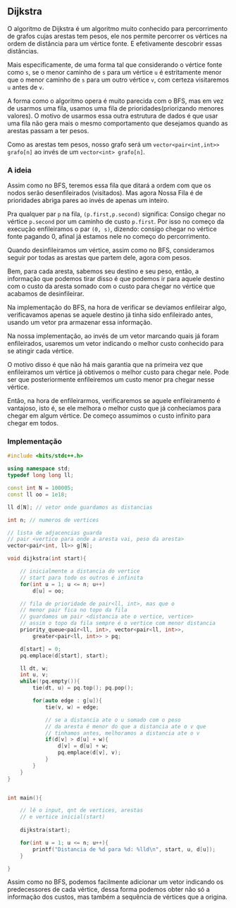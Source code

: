 ## Dijkstra

O algoritmo de Dijkstra é um algoritmo muito conhecido para percorrimento de grafos cujas arestas tem pesos, ele nos permite percorrer os vértices na ordem de distância para um vértice fonte. E efetivamente descobrir essas distâncias.

Mais especificamente, de uma forma tal que considerando o vértice fonte como `s`, se o menor caminho de `s` para um vértice `u` é estritamente menor que o menor caminho de `s` para um outro vértice `v`, com certeza visitaremos `u` antes de `v`.

A forma como o algoritmo opera é muito parecida com o BFS, mas em vez de usarmos uma fila, usamos uma fila de prioridades(priorizando menores valores). O motivo de usarmos essa outra estrutura de dados é que usar uma fila não gera mais o mesmo comportamento que desejamos quando as arestas passam a ter pesos. 

Como as arestas tem pesos, nosso grafo será um `vector<pair<int,int>> grafo[n]` ao invés de um `vector<int> grafo[n]`.

### A ideia

Assim como no BFS, teremos essa fila que ditará a ordem com que os nodos serão desenfileirados (visitados). Mas agora Nossa Fila é de prioridades abriga pares ao invés de apenas um inteiro.

Pra qualquer par `p` na fila, `(p.first,p.second)` significa: Consigo chegar no vértice `p.second` por um caminho de custo `p.first`. Por isso no começo da execução enfileiramos o par `(0, s)`, dizendo: consigo chegar no vértice fonte pagando 0, afinal já estamos nele no começo do percorrimento.

Quando desinfileiramos um vértice, assim como no BFS, consideramos seguir por todas as arestas que partem dele, agora com pesos.

 Bem, para cada aresta, sabemos seu destino e seu peso, então, a informação que podemos tirar disso é que podemos ir para aquele destino com o custo da aresta somado com o custo para chegar no vértice que acabamos de desinfileirar. 

Na implementação do BFS, na hora de verificar se devíamos enfileirar algo, verificavamos apenas se aquele destino já tinha sido enfileirado antes, usando um vetor pra armazenar essa informação. 

Na nossa implementação, ao invés de um vetor marcando quais já foram enfileirados, usaremos um vetor indicando o melhor custo conhecido para se atingir cada vértice.

O motivo disso é que não há mais garantia que na primeira vez que enfileiramos um vértice já obtivemos o melhor custo para chegar nele. Pode ser que posteriormente enfileiremos um custo menor pra chegar nesse vértice. 

Então, na hora de enfileirarmos, verificaremos se aquele enfileiramento é vantajoso, isto é, se ele melhora o melhor custo que já conhecíamos para chegar em algum vértice. De começo assumimos o custo infinito para chegar em todos.	


### Implementação

```c++
#include <bits/stdc++.h>

using namespace std;
typedef long long ll;

const int N = 100005;
const ll oo = 1e18;

ll d[N]; // vetor onde guardamos as distancias

int n; // numeros de vertices

// lista de adjacencias guarda
// pair <vertice para onde a aresta vai, peso da aresta>
vector<pair<int, ll>> g[N];

void dijkstra(int start){

	// inicialmente a distancia do vertice
	// start para todo os outros é infinita
	for(int u = 1; u <= n; u++)
		d[u] = oo;

	// fila de prioridade de pair<ll, int>, mas que o
	// menor pair fica no topo da fila
	// guardamos um pair <distancia ate o vertice, vertice>
	// assim o topo da fila sempre é o vertice com menor distancia
	priority_queue<pair<ll, int>, vector<pair<ll, int>>,
		greater<pair<ll, int>> > pq;

	d[start] = 0;
	pq.emplace(d[start], start);

	ll dt, w;
	int u, v;
	while(!pq.empty()){
		tie(dt, u) = pq.top(); pq.pop();

		for(auto edge : g[u]){
			tie(v, w) = edge;

			// se a distancia ate o u somado com o peso
			// da aresta é menor do que a distancia ate o v que
			// tinhamos antes, melhoramos a distancia ate o v
			if(d[v] > d[u] + w){
				d[v] = d[u] + w;
				pq.emplace(d[v], v);
			}
		}
	}
}


int main(){

	// lê o input, qnt de vertices, arestas
	// e vertice inicial(start)
	
	dijkstra(start);

	for(int u = 1; u <= n; u++){
		printf("Distancia de %d para %d: %lld\n", start, u, d[u]);
	}

}
```

Assim como no BFS, podemos facilmente adicionar um vetor indicando os predecessores de cada vértice, dessa forma podemos obter não só a informação dos custos, mas também a sequência de vértices que a origina.